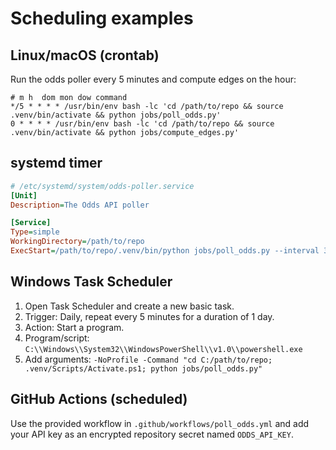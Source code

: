 # Scheduling examples

## Linux/macOS (crontab)

Run the odds poller every 5 minutes and compute edges on the hour:

```cron
# m h  dom mon dow command
*/5 * * * * /usr/bin/env bash -lc 'cd /path/to/repo && source .venv/bin/activate && python jobs/poll_odds.py'
0 * * * * /usr/bin/env bash -lc 'cd /path/to/repo && source .venv/bin/activate && python jobs/compute_edges.py'
```

## systemd timer

```ini
# /etc/systemd/system/odds-poller.service
[Unit]
Description=The Odds API poller

[Service]
Type=simple
WorkingDirectory=/path/to/repo
ExecStart=/path/to/repo/.venv/bin/python jobs/poll_odds.py --interval 300
```

## Windows Task Scheduler

1. Open Task Scheduler and create a new basic task.
2. Trigger: Daily, repeat every 5 minutes for a duration of 1 day.
3. Action: Start a program.
4. Program/script: `C:\\Windows\\System32\\WindowsPowerShell\\v1.0\\powershell.exe`
5. Add arguments: `-NoProfile -Command "cd C:/path/to/repo; .venv/Scripts/Activate.ps1; python jobs/poll_odds.py"`

## GitHub Actions (scheduled)

Use the provided workflow in `.github/workflows/poll_odds.yml` and add your API key as
an encrypted repository secret named `ODDS_API_KEY`.
